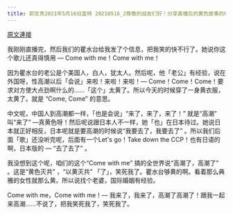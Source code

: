```yaml
---
title: 郭文贵2021年5月16日盖特 20210516_2尊敬的战友们好！分享直播后的黄色故事的继续……大家知道康康，come come with me空空with me。是什么意思吗？
---
```


[原文連接](https://gnews.org/ThreadView/53480850)

我刚刚直播完，然后我们的瞿水台给我发了个信息，把我笑的快不行了。她说你这个歌儿还真得慎用 — Come with me！Come with me！


因为瞿水台的老公是个美国人，白人，犹太人。然后呢，他「老公」有经验，说在外国呀，性高潮以后「会说」来啦！来啦！来啦！— Come！Come！Come！要求对方使大点劲啊什么的……「这个」太黄了。所以今天的时候穿了一身黄衣服，太黄了。就是 “Come, Come”  的意思。


中文呢，中国人到高潮都一样，「也是会说」“来了，来了，来了！”  就是“高潮” 叫“来了” —真黄色呀！然后呢说跟日本人不一样，她「也」在日本待过。她说日本就正好相反，日本呢就是要高潮的时候说“我要去了，我要去了” 。所以我们后面「歌」还没听完呢，后面有一个Let's go！Take down the CCP！也有日语的啊，日本版的 — “去了去了” 。


我没想到这个呢，咱们的这个“Come with me”  搞的全世界说“高潮了，高潮了” 。这是“黄色灭共” ，“以黄灭共” 「了」，笑死我了。瞿水台够黄的啊。看着那么典雅的女性就那么黄。所以说找个老婆，国际婚姻有经验。


Come with me，Come with me！— 我来了，我来了，高潮了高潮了！跟我一起来高潮……不说了，把我笑死我了，笑死我了。
